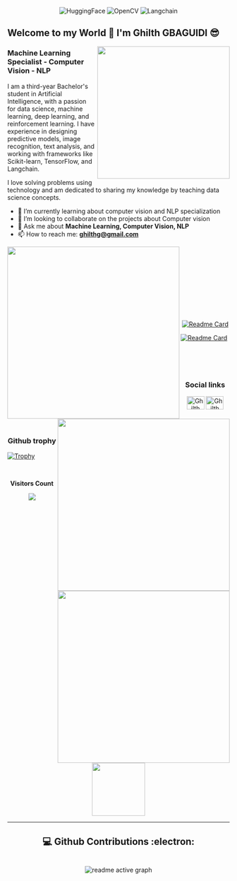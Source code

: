 </div-->
    <div align ="center">
        <p>
         <img src="https://github.com/beethogedeon/beethogedeon/assets/90460864/7e675ea8-fabb-4fec-a006-1a0b6f4478fc" alt="HuggingFace">
        <img src="https://github.com/beethogedeon/beethogedeon/assets/90460864/5b25e63e-4838-45e4-b87f-ea5f734688af" alt="OpenCV">
        <img src="https://github.com/beethogedeon/beethogedeon/assets/90460864/8c167abf-edfc-4cd3-8a64-69a2064f19c3" alt="Langchain">
        </p>
    </div>

## Welcome to my World 👋 I'm Ghilth GBAGUIDI 😎

<img align="right"  src='https://github.com/princegedeon/ML-For-Beginners/blob/main/1-Introduction/1-intro-to-ML/images/ai-ml-ds.png' width='300'>

### Machine Learning Specialist - Computer Vision - NLP

I am a third-year Bachelor's student in Artificial Intelligence, with a passion for data science, machine learning, deep learning, and reinforcement learning. I have experience in designing predictive models, image recognition, text analysis, and working with frameworks like Scikit-learn, TensorFlow, and Langchain.

I love solving problems using technology and am dedicated to sharing my knowledge by teaching data science concepts.


- 🌱 I’m currently learning about computer vision and NLP specialization
- 👯 I’m looking to collaborate on the projects about Computer vision
- 💬 Ask me about **Machine Learning, Computer Vision, NLP**
- 📫 How to reach me: **ghilthg@gmail.com**


    
<p align=center>
<div align=center>
    <a href="https://github.com/Ghilth/My_profile" title="Go to Source">
        <img align="left" width=390
            src="https://github-readme-stats.vercel.app/api?username=ghilth&show_icons=true&theme=codeSTACKr&hide_border=true&include_all_commits=true&count_private=true&since=2024-01-01T00:00:00Z"/>
    </a>
    <a href="https://github.com/Ghilth/My_profile" title="Go to Source">
        <img align="right" width=390
            src="https://github-readme-streak-stats.herokuapp.com/?user=ghilth_format=M%20j%5B%2C%20Y%5D&theme=codeSTACKr&hide_border=true&date_format=j/n/Y" />
    </a>
  
</div>
<br><br><br><br><br><br><br><br><br>

<div >
    <p align="center">
        <a href="https://github.com/Ghilth/My_profile" title="Go to Source">
        <img align="right" width=390
            src="https://github-readme-stats.vercel.app/api/top-langs/?username=Ghilth&layout=compact&theme=codeSTACKr&hide_border=true" />
        </a>
        <a href="https://github.com/Ghilth/Bible_bot"><img src="https://github-readme-stats.vercel.app/api/pin/?username=ghilth&show_icons=true&theme=codeSTACKr&hide_border=true&amp;repo=Bible_bot" alt="Readme Card"></a>
        
<a href="https://github.com/Ghilth/PhotoEditor"><img src="https://github-readme-stats.vercel.app/api/pin/?username=ghilth&show_icons=true&theme=codeSTACKr&hide_border=true&amp;repo=PhotoEditor" alt="Readme Card"></a>
    </p>
</div>

<br><br><br>

<!-- START NEW SECTION -->
<h3 align="center">Social links</h3>
<p align="center">
    <a href="https://github.com/ghilth" target="blank" > <img align="center"
                        src="github.svg"
                        alt="Ghilth GBAGUIDI" height="30" width="40" /></a>
    <a href="https://linkedin.com/in/ghilth" target="blank" > <img align="center"
                        src="link.svg"
                        alt="Ghilth GBAGUIDI" height="30" width="40" /></a>
    
</p>

<br>

<h3 align="center">Github trophy</h3>


[![Trophy](https://github-profile-trophy.vercel.app/?username=eliakimceleste)](https://github-profile-trophy.vercel.app/?username=ghilth)

<!-- START NEW SECTION -->
<div align="center">
<br><p align="centre"><b>Visitors Count</b></p>  
<p align="center"><img align="center" src="https://profile-counter.glitch.me/{ghilth}/count.svg" /></p> 
<br></div>




<p align="center">
<!-- <img align="" height='120px' src="https://github.com/aryashah2k/aryashah2k/blob/main/assets/Geometric%20White.gif" /> -->
 <img align="" height='120px' src="https://raw.githubusercontent.com/rodrigograca31/rodrigograca31/master/matrix.svg" />
<!--  <img align="" height='120px' src="https://github.com/aryashah2k/aryashah2k/blob/main/assets/Geometric%20White.gif" /> -->
</p>
<hr>

  <div>
            <h2 align="center"> 💻 Github Contributions :electron: </h2>
            <br>
            <div align="center">
                    <img src="https://github-readme-activity-graph.vercel.app/graph?username=ghilth&color=FF7F00&bg_color=09131B&line=FF7F00&point=FF7F00&area_color=000000&hide_border=true&area=true"
                    alt="readme active graph" />
  </div>






<!--
**eliakimceleste/eliakimceleste** is a ✨ _special_ ✨ repository because its `README.md` (this file) appears on your GitHub profile.

Here are some ideas to get you started:

- 🔭 I’m currently working on ...
- 🌱 I’m currently learning ...
- 👯 I’m looking to collaborate on ...
- 🤔 I’m looking for help with ...
- 💬 Ask me about ...
- 📫 How to reach me: ...
- 😄 Pronouns: ...
- ⚡ Fun fact: ...
-->
